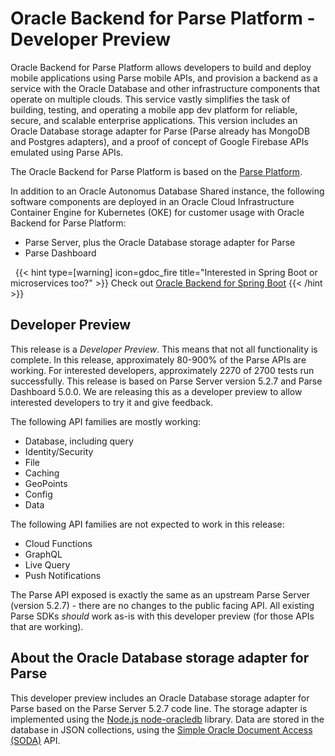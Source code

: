 
# Oracle Backend for Parse Platform - Developer Preview

Oracle Backend for Parse Platform allows developers to build and deploy mobile applications using Parse mobile APIs, and provision a backend as a service with the Oracle Database and other infrastructure components that operate on multiple clouds. This service vastly simplifies the task of building, testing, and operating a mobile app dev platform for reliable, secure, and scalable enterprise applications. This version includes an Oracle Database storage adapter for Parse (Parse already has MongoDB and Postgres adapters), and a proof of concept of Google Firebase APIs emulated using Parse APIs.

The Oracle Backend for Parse Platform is based on the [Parse Platform](https://parseplatform.org/).

In addition to an Oracle Autonomus Database Shared instance, the following software components are deployed in an Oracle Cloud Infrastructure Container Engine for Kubernetes (OKE) for customer usage with Oracle Backend for Parse Platform:

* Parse Server, plus the Oracle Database storage adapter for Parse
* Parse Dashboard

&nbsp;
{{< hint type=[warning] icon=gdoc_fire title="Interested in Spring Boot or microservices too?" >}}
Check out [Oracle Backend for Spring Boot](https://oracle.github.io/microservices-datadriven/spring/)
{{< /hint >}}
&nbsp;

## Developer Preview

This release is a *Developer Preview*. This means that not all functionality is complete. In this release, approximately 80-900% of the Parse APIs are working. For
interested developers, approximately 2270 of 2700 tests run successfully. This release is based on Parse Server version 5.2.7 and Parse Dashboard 5.0.0. We are
releasing this as a developer preview to allow interested developers to try it and give feedback.

The following API families are mostly working: 

* Database, including query
* Identity/Security
* File
* Caching
* GeoPoints
* Config
* Data

The following API families are not expected to work in this release:

* Cloud Functions
* GraphQL
* Live Query
* Push Notifications

The Parse API exposed is exactly the same as an upstream Parse Server (version 5.2.7) - there are no changes to the public facing API.
All existing Parse SDKs *should* work as-is with this developer preview (for those APIs that are working).


## About the Oracle Database storage adapter for Parse

This developer preview includes an Oracle Database storage adapter for Parse based on the Parse Server 5.2.7 code line. The storage
adapter is implemented using the [Node.js node-oracledb](https://oracle.github.io/node-oracledb/) library. Data are stored in the
database in JSON collections, using the [Simple Oracle Document Access (SODA)](https://docs.oracle.com/en/database/oracle/simple-oracle-document-access/)
API.

